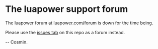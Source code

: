 # The luapower support forum 

The luapower forum at luapower.com/forum is down for the time being. 

Please use the [issues tab](https://github.com/luapower/support/issues) on this repo as a forum instead.

-- Cosmin.
